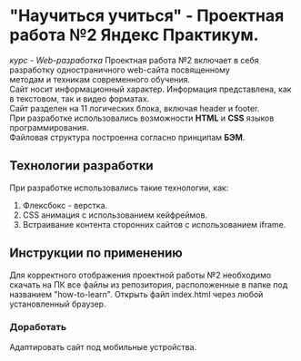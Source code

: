 # "Научиться учиться" - Проектная работа №2 Яндекс Практикум.  
*курс - Web-разработка*
Проектная работа №2 включает в себя разработку одностраничного web-сайта посвященному   
методам и техникам современного обучения.  
Сайт носит информационный характер. Информация представлена, как в текстовом, так и видео форматах.  
Сайт разделен на 11 логических блока, включая header и footer.  
При разработке использовались возможности **HTML** и **CSS** языков программирования.  
Файловая структура построенна согласно принципам **БЭМ**. 
## Технологии разработки  
При разработке использовались такие технологии, как: 
1. Флексбокс - верстка.
2. CSS анимация с использованием кейфреймов.
3. Встраивание контента сторонних сайтов с использованием iframe.  
## Инструкции по применению  
Для  корректного отображения проектной работы №2 необходимо скачать на ПК все файлы из репозитория, расположенные в  папке под названием "how-to-learn". Открыть файл index.html через любой установленный браузер. 
### Доработать  
Адаптировать сайт под мобильные устройства.

